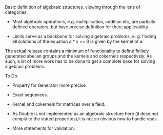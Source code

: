 Basic definition of algebraic structures, viewing through the lens of categories.

- Most algebraic operations, e.g. multiplication, addition etc, are partially defined operators,
but have precise definition for there applicability.

- Limits serve as a backbone for solving algebraic problems, e. g. finding all solutions of the
equation a * x == 0 is given by the kernel of a.

The actual release contains a minimum of functionality to define finitely generated abelian groups
and the kernels and cokernels respectively. As such, a lot of more work has to be done to get a
complete base for solving algebraic problems.

To Do:

- Property for Generator more precise.

- Exact sequences.

- Kernel and cokernels for matrices over a field.

- As Double is not implemented as an algebraic structure here (it dose not comply to the stated
properties),it is not so obvious how to handle reals.

- More statements for validation.
